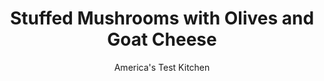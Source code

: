 ---
layout: ../../layouts/MarkdownPostLayout.astro
title: Stuffed Mushrooms with Olives and Goat Cheese
author: America's Test Kitchen
pubDate: 2023-03-15
description: "Too often, stuffed mushrooms are either leathery or rubbery. We found the way to tender, flavorful stuffed mushrooms that you’d actually want to eat."
image_url: https://res.cloudinary.com/hksqkdlah/image/upload/ar_1:1,c_fill,dpr_2.0,f_auto,fl_lossy.progressive.strip_profile,g_faces:auto,q_auto:low,w_344/19141_sfs-5-easystuffedmushrooms-olivefeta-10
tags: ["Appetizers","Vegetables"]
calories: 837
protein: 1
carbohydrates: 1
fats: 
fiber: 
ingredients: ["24 large, white mushrooms (1 3/4 to 2 inches in diameter), stems removed and reserved","1/4 cup, olive oil","1/4 teaspoon, table salt","1/4 teaspoon, black pepper, divided","1 small, shallot, minced","2 , garlic cloves, minced","1/4 cup, dry white wine","1 ounce, goat cheese, crumbled (1/4 cup)","3 tablespoons, chopped pitted kalamata olives","1 teaspoon, chopped fresh oregano","1 teaspoon, red wine vinegar"]
serves: 24
time: "1 hour"
instructions: ["Adjust oven rack to middle position and heat oven to 425 degrees. Line rimmed baking sheet with aluminum foil. Toss mushroom caps with 2 tablespoons oil, ¼ teaspoon salt, and ⅛ teaspoon pepper in large bowl. Arrange caps gill side up on prepared sheet and roast until juice is released, about 20 minutes. Flip caps and roast until well browned, about 10 minutes; set aside.","Meanwhile, pulse reserved stems, shallot, garlic, and ⅛ teaspoon pepper in food processor until finely chopped, 10 to 14 pulses. Heat remaining 2 tablespoons oil in 8-inch nonstick skillet over medium heat until shimmering. Add stem mixture to skillet and cook until golden brown and moisture has evaporated, about 5 minutes. Add wine and cook until nearly evaporated and mixture thickens slightly, about 1 minute. Transfer to bowl and let cool slightly, about 5 minutes. Stir in goat cheese, olives, oregano, and vinegar. Season with salt and pepper to taste.","Flip caps gill side up. Divide stuffing evenly among caps. (Stuffed caps can be refrigerated for 1 day; increase baking time to 10 to 15 minutes.) Return caps to oven and bake until stuffing is heated through, 5 to 7 minutes. Serve."]
nutrition: ["83 mg Potassium","26 mg Phosphorus","6 mg Calcium","3 mg Magnesium","42 mg Sodium","2 g Fat","1 g Monounsaturated","4 µg Folate (food)","1 µg Vitamin K","27 g Water","1 g Carbs","4 µg Folate equivalent (total)","1 g Protein","5 µg Vitamin A","34 kcal Energy","837 calories"]
notes: "Try cremini instead of white mushrooms."
---